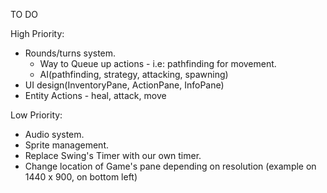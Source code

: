 TO DO

High Priority:

- Rounds/turns system.
  - Way to Queue up actions - i.e: pathfinding for movement.
  - AI(pathfinding, strategy, attacking, spawning)
- UI design(InventoryPane, ActionPane, InfoPane)
- Entity Actions - heal, attack, move

Low Priority:

- Audio system.
- Sprite management.
- Replace Swing's Timer with our own timer.
- Change location of Game's pane depending on resolution (example on 1440 x 900, on bottom left)
